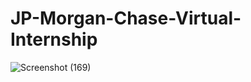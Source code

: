 # JP-Morgan-Chase-Virtual-Internship
![Screenshot (169)](https://user-images.githubusercontent.com/20612008/81795858-3f37ad80-952a-11ea-909d-3f2486b4b6d0.png)
